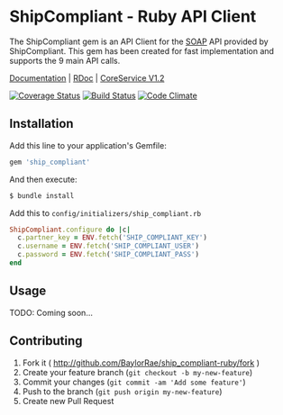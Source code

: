 # ShipCompliant - Ruby API Client

The ShipCompliant gem is an API Client for the [SOAP][soap_wiki] API provided by
ShipCompliant. This gem has been created for fast implementation and supports
the 9 main API calls.

[Documentation][documentation_path] | [RDoc][rdoc_path] | [CoreService V1.2][core_service_path]

[![Coverage Status]][coveralls_status] [![Build Status]][travis_status] [![Code Climate]][code_gpa]

## Installation

Add this line to your application's Gemfile:

```ruby
gem 'ship_compliant'
```

And then execute:

```bash
$ bundle install
```

Add this to `config/initializers/ship_compliant.rb`

```ruby
ShipCompliant.configure do |c|
  c.partner_key = ENV.fetch('SHIP_COMPLIANT_KEY')
  c.username = ENV.fetch('SHIP_COMPLIANT_USER')
  c.password = ENV.fetch('SHIP_COMPLIANT_PASS')
end
```

## Usage

TODO: Coming soon...

## Contributing

1. Fork it ( http://github.com/BaylorRae/ship_compliant-ruby/fork )
2. Create your feature branch (`git checkout -b my-new-feature`)
3. Commit your changes (`git commit -am 'Add some feature'`)
4. Push to the branch (`git push origin my-new-feature`)
5. Create new Pull Request

[soap_wiki]: http://en.wikipedia.org/wiki/SOAP

<!-- Documenation Links -->
[documentation_path]: http://shipcompliant.github.io/ship_compliant-ruby/documentation/
[rdoc_path]: http://shipcompliant.github.io/ship_compliant-ruby/rdoc/
[core_service_path]: https://shipcompliant.desk.com/customer/portal/articles/1451976-api-coreservice-v1-2?b_id=2759

<!-- Status Badges -->
[Coverage Status]: https://coveralls.io/repos/ShipCompliant/ship_compliant-ruby/badge.png?branch=master
[coveralls_status]: https://coveralls.io/r/ShipCompliant/ship_compliant-ruby?branch=master

[Build Status]: https://travis-ci.org/ShipCompliant/ship_compliant-ruby.png?branch=master
[travis_status]: https://travis-ci.org/ShipCompliant/ship_compliant-ruby

[Code Climate]: https://codeclimate.com/github/ShipCompliant/ship_compliant-ruby.png
[code_gpa]: https://codeclimate.com/github/ShipCompliant/ship_compliant-ruby
